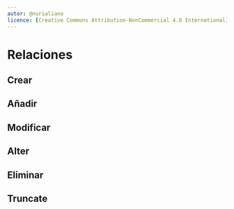 ```yaml
---
autor: @nurialiano
licence: [Creative Commons Attribution-NonCommercial 4.0 International](https://creativecommons.org/licenses/by-nc/4.0/legalcode)
---
```


# Relaciones

## Crear
## Añadir
## Modificar
## Alter
## Eliminar
## Truncate